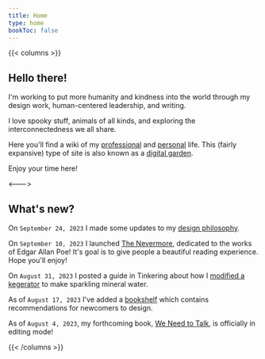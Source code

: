 ```yaml
---
title: Home
type: home
bookToc: false
---
```

{{< columns >}}
## Hello there!
I'm working to put more humanity and kindness into the world through my design work, human-centered leadership, and writing. 

I love spooky stuff, animals of all kinds, and exploring the interconnectedness we all share.

Here you'll find a wiki of my [professional](/professional) and [personal](/personal) life. This (fairly expansive) type of site is also known as a [digital garden](/about/digital-gardening/). 

Enjoy your time here!

<--->
## What's new?
On `September 24, 2023` I made some updates to my [design philosophy](/philosophy).

On `September 10, 2023` I launched [The Nevermore](https://nevermore.rip), dedicated to the works of Edgar Allan Poe! It's goal is to give people a beautiful reading experience. Hope you'll enjoy!

On `August 31, 2023` I posted a guide in Tinkering about how I [modified a kegerator](/tinkering/sparkling-water/) to make sparkling mineral water.

As of `August 17, 2023` I've added a [bookshelf](/docs/guides/bookshelf) which contains recommendations for newcomers to design.

As of `August 4, 2023`, my forthcoming book, [We Need to Talk](/we-need-to-talk), is officially in editing mode!

{{< /columns >}}

